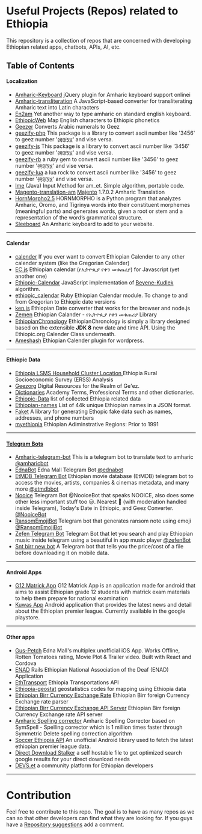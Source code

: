 
Useful Projects (Repos) related to Ethiopia
==============================

This repository is a collection of repos that are concerned with developing Ethiopian related apps, chatbots, APIs, AI, etc.

## Table of Contents

#### [](#localization)Localization
  * [Amharic-Keyboard](https://github.com/dawityise/Amharic-Keyboard) jQuery plugin for Amharic keyboard support onlinei
  * [Amharic-transliteration](https://github.com/dohliam/amharic-transliteration) A JavaScript-based converter for transliterating Amharic text into  Latin characters
  * [En2am](https://github.com/misgeatgit/en2am) Yet another way to type amharic on standard english keyboard.
  * [EthiopicWeb](https://github.com/tedinega/EthiopicWeb) Map English characters to Ethiopic phonetics
  * [Geezer](https://github.com/moe-szyslak/Geezer) Converts Arabic numerals to Geez
  * [geezify-php](https://github.com/geezify/geezify-php) This package is a library to convert ascii number like '3456' to geez number '፴፬፻፶፮' and vise versa.
  * [geezify-js](https://github.com/geezify/geezify-js) This package is a library to convert ascii number like '3456' to geez number '፴፬፻፶፮' and vise versa. 
  * [geezify-rb](https://github.com/yilkalargaw/Geezify-rb.git) a ruby gem to convert ascii number like '3456' to geez number '፴፬፻፶፮' and vise versa. 
  * [geezify-lua](https://github.com/yilkalargaw/geezify-lua) a lua rock to convert ascii number like '3456' to geez number '፴፬፻፶፮' and vise versa. 
  * [Ime](https://github.com/menzew/input-method-editor-for-am_ET) (Java) Input Method for am_et. Simple algorithm, portable code.
  * [Magento-translation-am](https://github.com/admasethiopia/magento-translation-am) [Majento](https://magento.com/) 1.7.0.2 Amharic Translation
  * [HornMorpho2.5](https://github.com/adamsamson/HornMorpho2.5) HORNMORPHO is a Python program that analyzes Amharic, Oromo, and Tigrinya words into their constituent morphemes (meaningful parts) and generates words, given a root or stem and a representation of the word’s grammatical structure.
  * [Sleeboard](https://github.com/sleeboard/sleeboard) An Amharic keyboard to add to your website.

---

#### [](#calendar)Calendar
  * [calender](https://github.com/andegna/calender) If you ever want to convert Ethiopian Calender to any other calender system (like the Gregorian Calender)
  * [EC.js](https://github.com/b3rew/EC.Js) Ethiopian calendar (የኢትዮጲያ የቀን መቁጠሪያ) for Javascript (yet another one)
  * [Ethiopic-Calendar](https://github.com/moe-szyslak/Ethiopic-Calendar) JavaScript implementation of [Beyene-Kudlek](http://geez.org/Calendars/) algorithm.
  * [ethiopic_calendar](https://github.com/vtprepo/ethiopic_calendar) Ruby Ethiopian Calendar module. To change to and from Gregorian to Ethiopic date versions 
  * [ken.js](https://github.com/Miqe/ken.js) Ethiopian Date converter that works for the browser and node.js 
  * [Zemen](https://github.com/m3hari/zemen) Ethiopian Calander - የኢትዮጲያ የቀን መቁጠሪያ Library
  * [EthiopianChronology](https://github.com/andegna/EthiopianChronology) EthiopianChronology is simply a library designed based on the extensible **JDK 8** new date and time API. Using the Ethiopic.org Calender Class underneath.
  * [Ameshash](https://github.com/askual/ameshash) Ethiopian Calender plugin for wordpress.

---

#### [](#ethiopic-data)Ethiopic Data
  * [Ethiopia LSMS Household Cluster Location ](https://github.com/tessam30/Ethiopia) Ethiopia Rural Socioeconomic Survey (ERSS) Analysis
  * [Geezorg](https://github.com/geezorg) Digital Resources for the Realm of Ge'ez.
  * [Dictionaries](https://github.com/admasethiopia/dictionaries) Academy Terms, Professional Terms and other dictionaries.
  * [Ethiopic-Data](https://github.com/b3rew/ethiopic-data) list of collected Ethiopia related data
  * [Ethiopian-names](https://github.com/yonihahasis/ethiopian-names) List of 44k unique Ethiopian names in a JSON format.
  * [Faket](https://github.com/m3hari/faket) A library for generating Ethopic fake data such as names, addresses, and phone numbers
  * [myethiopia](https://github.com/myethiopia/Ethiopia) Ethiopian Adiminstrative Regions: Prior to 1991 

---

#### [](#telegram-bots)[Telegram Bots](https://telegram.org/)
  * [Amharic-telegram-bot](https://github.com/nathenapse/Amharic-telegram-bot) This is a telegram bot to translate text to amharic [@amharicbot](https://telegram.me/AmharicBot)
  * [EdnaBot](https://github.com/ntgx/EdnaBot) Edna Mall Telegram Bot [@ednabot](https://telegram.me/EdnaBot)
  * [EtMDB Telegram Bot](https://github.com/etmdb/telegrambot) Ethiopian movie database (EtMDB) telegram bot to access the movies, artists, companies & cinemas metadata, and many more [@etmdbbot](https://telegram.me/etmdb)
  * [Nooice](https://github.com/moe-szyslak/Nooice) Telegram Bot @NooiceBot that speaks NOOICE, also does some other less important stuff too 😒. Nearest 🏧 (with moderation handled inside Telegram), Today's Date in Ethiopic, and Geez Converter. [@NooiceBot](https://telegram.me/NooiceBot)
  * [RansomEmojiBot](https://github.com/ntgx/RansomEmojiBot) Telegram bot that generates ransom note using emoji [@RansomEmojiBot](https://telegram.me/RansomEmojiBot)
  * [Zefen Telegram Bot](https://github.com/b3rew/zefen-bot) Telegram Bot that let you search and play Ethiopian music inside telegram using a beautiful in app music player [@zefenBot](https://telegram.me/zefenBot)
  * [Snt birr new bot](https://github.com/askual/Sint-birr-nw-bot) A Telegram bot that tells you the price/cost of a file before downloading it on mobile data.

---

#### [](#android-apps) Android Apps
 * [G12 Matrick App](https://github.com/RhinoSoftware/G12Matric) G12 Matrick App is an application made for android that aims to assist Ethiopian grade 12 students with matrick exam materials to help them prepare for national examination 
 * [Kuwas App](https://github.com/brookmg/kuwas) Android application that provides the latest news and detail about the Ethiopian premier league. Currently available in the google playstore. 

---

#### [](#other-apps)Other apps
 * [Gus-Petch](https://github.com/moe-szyslak/Gus-Petch) Edna Mall's multiplex unofficial iOS App. Works Offline, Rotten Tomatoes rating, Movie Plot & Trailer video. Built with React and Cordova
 * [ENAD](https://github.com/tderso/enad_app) Rails Ethiopian National Association of the Deaf (ENAD) Application 
 * [EthTransport](https://github.com/dawitnida/EthTransport) Ethiopia Transportations API 
 * [Ethiopia-geostat](https://github.com/JiehuaChen/Ethiopia-geostat) geostatistics codes for mapping using Ethiopia data
 * [Ethiopian Birr Currency Exchange Rate](https://github.com/Minab-Tech/etb-currency-exchange) Ethiopian Birr foreign Currency Exchange rate parser
 * [Ethiopian Birr Currency Exchange API Server](https://github.com/b3rew/etb-currency-exchange) Ethiopian Birr foreign Currency Exchange rate API server
 * [Amharic Spelling corrector](https://github.com/Yididya/amharic_spell_corrector) Amharic Spelling Corrector based on SymSpell - Spelling corrector which is 1 million times faster through Symmetric Delete spelling correction algorithm
 * [Soccer Ethiopia API](https://github.com/brookmg/Soccer-Ethiopia-API) An unofficial Android library used to fetch the latest ethiopian premier league data.
 * [Direct Download Stalker](https://github.com/yilkalargaw/direct_download_stalker) a self hostable file to get optimized search google results for your direct download needs
 * [DEVS.et](https://github.com/devs-et/devs-et-web) a community platform for Ethiopian developers
  
---

# Contribution
Feel free to contribute to this repo.
The goal is to have as many repos as we can so that other developers can find what they are looking for. 
If you guys have a [Repository suggestions](https://github.com/ethiopian/repos/issues/new) add a comment.
